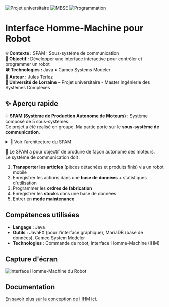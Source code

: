 ![Projet universitaire](https://img.shields.io/badge/Université%20de%20Lorraine-Project-lightgrey?logo=googlescholar)
![MBSE](https://img.shields.io/badge/Ingénierie%20des%20Exigences-Système-orange.svg)
![Programmation](https://img.shields.io/badge/Java-Programmation-blue.svg)

# Interface Homme-Machine pour Robot

**💡 Contexte :** SPAM : Sous-système de communication   
**🎯 Objectif :** Développer une interface interactive pour contrôler et programmer un robot  
**🛠 Technologies :** Java • Cameo Systems Modeler   
**👥 Auteur :** Jules Terlez   
**🏫 Université de Lorraine** – Projet universitaire - Master Ingénierie des Systèmes Complexes  

## ✨ Aperçu rapide

💡 **SPAM (Système de Production Autonome de Moteurs)** : Système composé de 5 sous-systèmes.  
  Ce projet a été réalisé en groupe. Ma partie porte sur le **sous-système de communication**.
  <details>
  <summary>📘 Voir l'architecture du SPAM</summary>
  <br>
  <img src="assets/Architecture_SPAM.jpg" alt="Architecture_SPAM" width="750">
</details>
  
🎯 Le SPAM a pour objectif de produire de façon autonome des moteurs.  
  Le système de communication doit :  
  1. **Transporter les articles** (pièces détachées et produits finis) via un robot mobile  
  2. Enregistrer les actions dans une **base de données** + statistiques d'utilisation  
  3. Programmer les **ordres de fabrication**  
  4. Enregistrer les **stocks** dans une base de données  
  5. Entrer en **mode maintenance**  
  

## Compétences utilisées
- **Langage** : Java
- **Outils** : JavaFX (pour l'interface graphique), MariaDB (base de données), Cameo System Modeler
- **Technologies** : Commande de robot, Interface Homme-Machine (IHM)

## Capture d'écran
![Interface Homme-Machine du Robot](lien_vers_image)

## Documentation
[En savoir plus sur la conception de l'IHM ici](lien_vers_article).
